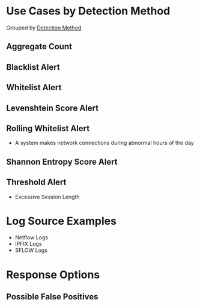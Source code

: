 # Use Cases by Detection Method

Grouped by [Detection Method](/Detection-Methods.md)

## Aggregate Count


## Blacklist Alert


## Whitelist Alert


## Levenshtein Score Alert


## Rolling Whitelist Alert
- A system makes network connections during abnormal hours of the day


## Shannon Entropy Score Alert



## Threshold Alert
- Excessive Session Length


# Log Source Examples
- Netflow Logs
- IPFIX Logs
- SFLOW Logs


# Response Options



## Possible False Positives


